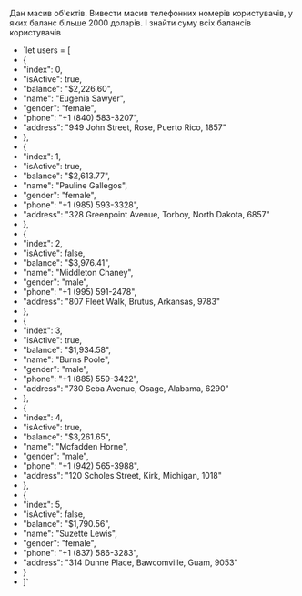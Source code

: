 Дан масив об'єктів. Вивести масив телефонних номерів користувачів, у яких баланс більше 2000 доларів. І знайти суму всіх балансів користувачів

* `let users = [
* {
* "index": 0,
* "isActive": true,
* "balance": "$2,226.60",
* "name": "Eugenia Sawyer",
* "gender": "female",
* "phone": "+1 (840) 583-3207",
* "address": "949 John Street, Rose, Puerto Rico, 1857"
* },
* {
* "index": 1,
* "isActive": true,
* "balance": "$2,613.77",
* "name": "Pauline Gallegos",
* "gender": "female",
* "phone": "+1 (985) 593-3328",
* "address": "328 Greenpoint Avenue, Torboy, North Dakota, 6857"
* },
* {
* "index": 2,
* "isActive": false,
* "balance": "$3,976.41",
* "name": "Middleton Chaney",
* "gender": "male",
* "phone": "+1 (995) 591-2478",
* "address": "807 Fleet Walk, Brutus, Arkansas, 9783"
* },
* {
* "index": 3,
* "isActive": true,
* "balance": "$1,934.58",
* "name": "Burns Poole",
* "gender": "male",
* "phone": "+1 (885) 559-3422",
* "address": "730 Seba Avenue, Osage, Alabama, 6290"
* },
* {
* "index": 4,
* "isActive": true,
* "balance": "$3,261.65",
* "name": "Mcfadden Horne",
* "gender": "male",
* "phone": "+1 (942) 565-3988",
* "address": "120 Scholes Street, Kirk, Michigan, 1018"
* },
* {
* "index": 5,
* "isActive": false,
* "balance": "$1,790.56",
* "name": "Suzette Lewis",
* "gender": "female",
* "phone": "+1 (837) 586-3283",
* "address": "314 Dunne Place, Bawcomville, Guam, 9053"
* }
* ]`
